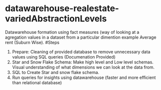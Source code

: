 # datawarehouse-realestate-variedAbstractionLevels
Datawarehouse formation using fact measures (way of looking at a agregation values in a dataset from a particular dimention example Average rent (Suburn Wise).
#Steps
1. Prepare: Cleaning of provided database to remove unnecessary data values using SQL queries (Documenation Provided)
2. Star and Snow Flake Schema: Make high level and Low level schemas. Visual understanding of what dimensions we can look at the data from.
3. SQL to Create Star and snow flake schema.
4. Run queries for insights using datawarehouse (faster and more efficient than relational database)
